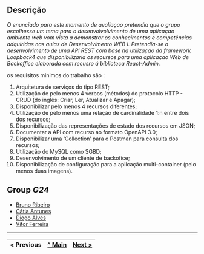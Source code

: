 ## Descrição
_O enunciado para este momento de avaliaçao pretendia que o grupo escolhesse um tema para o desenvolvolvimento de uma aplicaçao ambiente web vom vista a demonstrar os conhecimentos e competências adquiridas nas aulas de Desenvolvimento WEB I.
Pretendia-se o desenvolvimento de uma APi REST com base na utilizaçao da framework Loopback4 que disponibilizaria os recursos para uma aplicaçao Web de Backoffice elaborada com recusro á biblioteca React-Admin._

os requisitos minimos do trabalho são :

1. Arquitetura de serviços do tipo REST;
2. Utilização de pelo menos 4 verbos (métodos) do protocolo HTTP - CRUD (do inglês: Criar, Ler, Atualizar e
Apagar);
3. Disponibilizar pelo menos 4 recursos diferentes;
4. Utilização de pelo menos uma relação de cardinalidade 1:n entre dois dos recursos;
5. Disponibilização das representações de estado dos recursos em JSON;
6. Documentar a API com recurso ao formato OpenAPI 3.0;
7. Disponibilizar uma ‘Collection’ para o Postman para consulta dos recursos;
8. Utilização do MySQL como SGBD;
9. Desenvolvimento de um cliente de backofice;
10. Disponibilização de configuração para a aplicação multi-container (pelo menos duas imagens).

## Group _G24_

* [Bruno Ribeiro](https://github.com/a040225)
* [Cátia Antunes](https://github.com/CatiaAntunes)
* [Diogo Alves](https://github.com/Diogojqalves)
* [Vitor Ferreira](https://github.com/vitorsrf)



---
< Previous | [^ Main](../../../) | [Next >](c2.md)
:--- | :---: | ---: 
